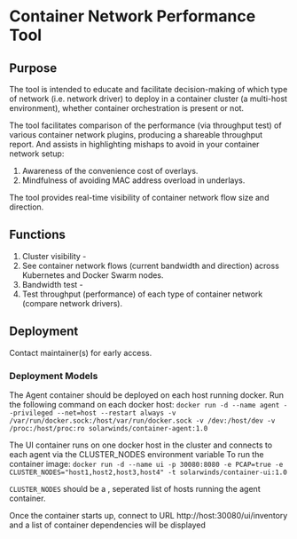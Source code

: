 # Container Network Performance Tool

## Purpose
The tool is intended to educate and facilitate decision-making of which type of network (i.e. network driver) to deploy in a container cluster (a multi-host environment), whether container orchestration is present or not. 

The tool facilitates comparison of the performance (via throughput test) of various container network plugins, producing a shareable throughput report. And assists in highlighting mishaps to avoid in your container network setup:
 1. Awareness of the convenience cost of overlays.
 1. Mindfulness of avoiding MAC address overload in underlays.

The tool provides real-time visibility of container network flow size and direction.

## Functions
1. Cluster visibility -
 1. See container network flows (current bandwidth and direction) across Kubernetes and Docker Swarm nodes.
1. Bandwidth test -
 1. Test throughput (performance) of each type of container network (compare network drivers).

## Deployment
Contact maintainer(s) for early access.

### Deployment Models

The Agent container should be deployed on each host running docker.   Run the following command on each docker host:
`docker run -d --name agent --privileged --net=host --restart always -v /var/run/docker.sock:/host/var/run/docker.sock -v /dev:/host/dev -v /proc:/host/proc:ro solarwinds/container-agent:1.0`

The UI container runs on one docker host in the cluster and connects to each agent via the CLUSTER_NODES environment variable
To run the container image:
`docker run -d --name ui -p 30080:8080 -e PCAP=true -e CLUSTER_NODES="host1,host2,host3,host4" -t solarwinds/container-ui:1.0`

`CLUSTER_NODES` should be a , seperated list of hosts running the agent container.

Once the container starts up, connect to URL http://host:30080/ui/inventory and a list of container dependencies will be displayed

